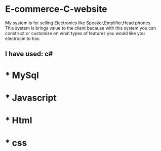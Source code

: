 # E-commerce-C-website

My system is for selling Electronics like Speaker,Emplifier,Head phones.
This system is brings value to the client because with this system you can construct or customize on what types of
features you would like you electrocin to hav.
## I have used: c#
#             * MySql
#             * Javascript
#             * Html
#             * css
              
